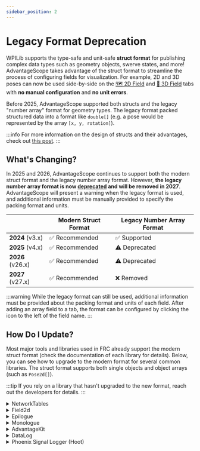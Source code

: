 ```yaml
---
sidebar_position: 2
---
```


# Legacy Format Deprecation

WPILib supports the type-safe and unit-safe **struct format** for publishing complex data types such as geometry objects, swerve states, and more! AdvantageScope takes advantage of the struct format to streamline the process of configuring fields for visualization. For example, 2D and 3D poses can now be used side-by-side on the [🗺 2D Field](tab-reference/2d-field.md) and [👀 3D Field](tab-reference/3d-field.md) tabs with **no manual configuration** and **no unit errors**.

Before 2025, AdvantageScope supported both structs and the legacy "number array" format for geometry types. The legacy format packed structured data into a format like `double[]` (e.g. a pose would be represented by the array `[x, y, rotation]`).

:::info
For more information on the design of structs and their advantages, check out [this post](https://www.chiefdelphi.com/t/introducing-monologue-annotation-based-telemetry-and-data-logging-for-java-teams/443917/5).
:::

## What's Changing?

In 2025 and 2026, AdvantageScope continues to support both the modern struct format and the legacy number array format. However, **the legacy number array format is now <u>deprecated</u> and will be removed in 2027**. AdvantageScope will present a warning when the legacy format is used, and additional information must be manually provided to specify the packing format and units.

|                  | Modern Struct Format | Legacy Number Array Format |
| ---------------- | -------------------- | -------------------------- |
| **2024** (v3.x)  | ✅ Recommended       | ✅ Supported               |
| **2025** (v4.x)  | ✅ Recommended       | ⚠️ Deprecated              |
| **2026** (v26.x) | ✅ Recommended       | ⚠️ Deprecated              |
| **2027** (v27.x) | ✅ Recommended       | ❌ Removed                 |

:::warning
While the legacy format can still be used, additional information must be provided about the packing format and units of each field. After adding an array field to a tab, the format can be configured by clicking the icon to the left of the field name.
:::

## How Do I Update?

Most major tools and libraries used in FRC already support the modern struct format (check the documentation of each library for details). Below, you can see how to upgrade to the modern format for several common libraries. The struct format supports both single objects and object arrays (such as `Pose2d[]`).

:::tip
If you rely on a library that hasn't upgraded to the new format, reach out the developers for details.
:::

<details>
<summary>NetworkTables</summary>

To publish struct data to NetworkTables, create a `StructPublisher` with the desired type and call `set()` as shown below.

```java
StructPublisher<Pose2d> publisher = NetworkTableInstance.getDefault()
  .getStructTopic("MyPose", Pose2d.struct).publish();
publisher.set(new Pose2d());
```

:::tip
WPILib will support a struct alternative to the [`SmartDashboard`](https://github.wpilib.org/allwpilib/docs/release/java/edu/wpi/first/wpilibj/smartdashboard/SmartDashboard.html) style `put` methods in 2027. In the meantime, consider using another logging library such as Monologue that supports an imperative API.
:::

</details>

<details>
<summary>Field2d</summary>

WPILib's `Field2d` class does not support the modern struct format, but will be superseded by an improved telemetry API in 2027. In the meantime, users who wish to try the modern format can publish pose data using the NetworkTables API shown above.

</details>

<details>
<summary>Epilogue</summary>

To publish struct data using Epilogue, simply return a supported object type from a logged method:

```java
@Logged
public class MyClass {
  public Pose2d getPose() {
    return new Pose2d();
  }
}
```

</details>

<details>
<summary>Monologue</summary>

To publish struct data using Monologue, simply return a supported object type from a method tagged with `@Log`:

```java
@Log
public Pose2d getPose() {
  return new Pose2d();
}
```

Objects can also be logged imperatively:

```java
log("MyPose", new Pose2d());
```

</details>

<details>
<summary>AdvantageKit</summary>

To log and replay struct data using AdvantageKit, simply pass a supported object type to the `recordOutput` method, return it from a method/field tagged with `@AutoLogOutput`, or include it in an inputs class tagged with `@AutoLog`.

```java
// Standard output logging
Logger.recordOutput("MyPose", new Pose2d());

// Annotation output logging
public class MyClass {
  @AutoLogOutput
  public Pose2d getPose() {
    return new Pose2d();
  }

  @AutoLogOutput
  public Pose2d myPose = new Pose2d();
}

// Inputs class
@AutoLog
public class Inputs {
  public Pose2d myPose = new Pose2d();
}
```

</details>

<details>
<summary>DataLog</summary>

To append struct data to a raw `DataLog`, create a `StructLogEntry` with the desired type and call `set()` as shown below.

```java
StructLogEntry<Pose2d> logEntry =
        StructLogEntry.create(DataLogManager.getLog(), "MyPose", Pose2d.struct);
logEntry.append(new Pose2d());
```

</details>

<details>
<summary>Phoenix Signal Logger (Hoot)</summary>

The Phoenix signal logger does not support the modern struct format. Consider publishing geometry data using one of the logging libraries shown above instead of using custom signals in Phoenix.

:::tip
AdvantageScope can automatically merge log files from multiple sources, such as Hoot and WPILOG files. See [here](getting-started/manage-files.md) for details.
:::

</details>
